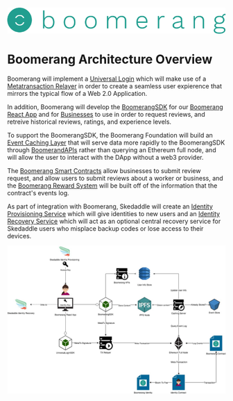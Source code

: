 ![Boomerang Logo](https://github.com/BoomerangProject/boomerang-wiki/blob/master/images/logo.png "Boomerang Logo")
# Boomerang Architecture Overview
Boomerang will implement a [Universal Login](https://github.com/BoomerangProject/boomerang-wiki/blob/master/architecture/UniversalLogin.md) which will make use of a [Metatransaction Relayer](https://github.com/BoomerangProject/boomerang-wiki/blob/master/architecture/MetaTransactionRelayer.md) in order to create a seamless user expierence that mirrors the typical flow of a Web 2.0 Application.

In addition, Boomerang will develop the [BoomerangSDK]() for our [Boomerang React App]() and for [Businesses](https://github.com/BoomerangProject/boomerang-wiki/blob/master/architecture/BusinessIntegration.md) to use in order to request reviews, and retreive historical reviews, ratings, and experience levels.

To support the BoomerangSDK, the Boomerang Foundation will build an [Event Caching Layer](https://github.com/BoomerangProject/boomerang-wiki/blob/master/architecture/CachingService.md) that will serve data more rapidly to the BoomerangSDK through [BoomerandAPIs]() rather than querying an Ethereum full node, and will allow the user to interact with the DApp without a web3 provider.

The [Boomerang Smart Contracts]() allow businesses to submit review request, and allow users to submit reviews about a worker or business, and the [Boomerang Reward System]() will be built off of the information that the contract's events log.

As part of integration with Boomerang, Skedaddle will create an [Identity Provisioning Service]() which will give identities to new users and an [Identity Recovery Service]() which will act as an optional central recovery service for Skedaddle users who misplace backup codes or lose access to their devices.

![Boomerang Architecture](imgs/BoomerangArchitecture.jpg "Boomerang Architecture Diagram")
